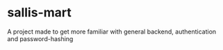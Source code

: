 # sallis-mart
A project made to get more familiar with general backend, authentication and password-hashing
